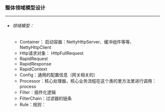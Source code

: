 ### 整体领域模型设计

------



- ###### 领域模型：

  - Container： 启动容器：NettyHttpServer、缓冲组件等等、NettyHttpClient
  - Http请求对象： HttpFullRequest
  - RapidRequest
  - RapidResponse
  - RapidContext
  - Config：通用的配置信息（网关相关的）
  - Processor：核心处理器，核心业务流程在这个类的里方法里进行调用：process
  - Filter：插件化逻辑
  - FilterChain：过滤器的链条
  - Rule：规则：